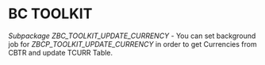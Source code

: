 # BC TOOLKIT
*Subpackage ZBC_TOOLKIT_UPDATE_CURRENCY* - You can set background job for *ZBCP_TOOLKIT_UPDATE_CURRENCY* in order to get Currencies from CBTR and update TCURR Table. 
